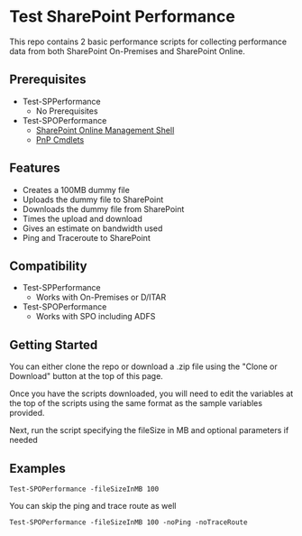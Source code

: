# Test SharePoint Performance

This repo contains 2 basic performance scripts for collecting performance data
from both SharePoint On-Premises and SharePoint Online.

## Prerequisites

* Test-SPPerformance
  * No Prerequisites
* Test-SPOPerformance
  * [SharePoint Online Management Shell](https://www.microsoft.com/en-us/download/details.aspx?id=35588)
  * [PnP Cmdlets](https://docs.microsoft.com/en-us/powershell/sharepoint/sharepoint-pnp/sharepoint-pnp-cmdlets?view=sharepoint-ps)

## Features

* Creates a 100MB dummy file
* Uploads the dummy file to SharePoint
* Downloads the dummy file from SharePoint
* Times the upload and download
* Gives an estimate on bandwidth used
* Ping and Traceroute to SharePoint

## Compatibility

* Test-SPPerformance
  * Works with On-Premises or D/ITAR
* Test-SPOPerformance
  * Works with SPO including ADFS

## Getting Started

You can either clone the repo or download a .zip file using the "Clone or Download" button
at the top of this page.

Once you have the scripts downloaded, you will need to edit the variables at the top of the
scripts using the same format as the sample variables provided.

Next, run the script specifying the fileSize in MB and optional parameters if needed

## Examples

```Test-SPOPerformance -fileSizeInMB 100```

You can skip the ping and trace route as well

```Test-SPOPerformance -fileSizeInMB 100 -noPing -noTraceRoute```
